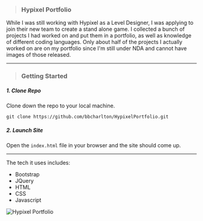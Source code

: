 > ### Hypixel Portfolio

While I was still working with Hypixel as a Level Designer, I was applying to join their new team to create a stand alone game. I collected a bunch of projects I had worked on and put them in a portfolio, as well as knowledge of different coding languages. Only about half of the projects I actually worked on are on my portfolio since I'm still under NDA and cannot have images of those released.

___

> ### Getting Started

##### 1. Clone Repo

Clone down the repo to your local machine.

```
git clone https://github.com/bbcharlton/HypixelPortfolio.git
```

##### 2. Launch Site

Open the ```index.html``` file in your browser and the site should come up.

___

The tech it uses includes:

* Bootstrap
* JQuery
* HTML
* CSS
* Javascript

![Hypixel Portfolio](http://imgur.com/1wKRU9M.png)

